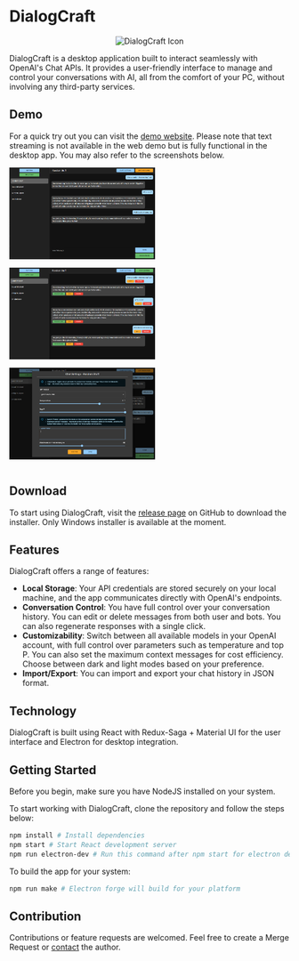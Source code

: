 # DialogCraft

<p align="center">
  <img src="public/icon.ico" alt="DialogCraft Icon" width="80" height="80">
</p>

DialogCraft is a desktop application built to interact seamlessly with OpenAI's Chat APIs. It provides a user-friendly interface to manage and control your conversations with AI, all from the comfort of your PC, without involving any third-party services.

## Demo

For a quick try out you can visit the [demo website](https://dialogcraft.hayden.life). Please note that text streaming is not available in the web demo but is fully functional in the desktop app. You may also refer to the screenshots below.

<div align="left">
    <img src="screenshots/01.png" width="262" height="165" style="margin-right: 12px; margin-bottom: 12px;">
    <img src="screenshots/02.png" width="262" height="165" style="margin-right: 12px; margin-bottom: 12px;">
    <img src="screenshots/03.png" width="262" height="165" style="margin-bottom: 12px;">
</div>

## Download

To start using DialogCraft, visit the [release page](https://github.com/Hayden2018/dialogcraft/releases) on GitHub to download the installer. Only Windows installer is available at the moment.

## Features

DialogCraft offers a range of features:

- **Local Storage**: Your API credentials are stored securely on your local machine, and the app communicates directly with OpenAI's endpoints.
- **Conversation Control**: You have full control over your conversation history. You can edit or delete messages from both user and bots. You can also regenerate responses with a single click.
- **Customizability**: Switch between all available models in your OpenAI account, with full control over parameters such as temperature and top P. You can also set the maximum context messages for cost efficiency. Choose between dark and light modes based on your preference.
- **Import/Export**: You can import and export your chat history in JSON format.

## Technology

DialogCraft is built using React with Redux-Saga + Material UI for the user interface and Electron for desktop integration.

## Getting Started

Before you begin, make sure you have NodeJS installed on your system.

To start working with DialogCraft, clone the repository and follow the steps below:

```bash
npm install # Install dependencies
npm start # Start React development server
npm run electron-dev # Run this command after npm start for electron development
```

To build the app for your system:

```bash
npm run make # Electron forge will build for your platform
```

## Contribution
Contributions or feature requests are welcomed. Feel free to create a Merge Request or [contact](mailto:yikhei123@gmail.com) the author.